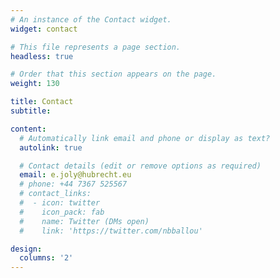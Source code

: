 ```yaml
---
# An instance of the Contact widget.
widget: contact

# This file represents a page section.
headless: true

# Order that this section appears on the page.
weight: 130

title: Contact
subtitle:

content:
  # Automatically link email and phone or display as text?
  autolink: true

  # Contact details (edit or remove options as required)
  email: e.joly@hubrecht.eu
  # phone: +44 7367 525567
  # contact_links:
  #  - icon: twitter
  #    icon_pack: fab
  #    name: Twitter (DMs open)
  #    link: 'https://twitter.com/nbballou'

design:
  columns: '2'
---
```


